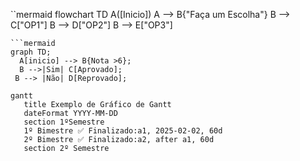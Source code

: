 ``mermaid
flowchart TD
    A([Inicio])
    A --> B{"Faça um Escolha"}
    B --> C["OP1"]
    B --> D["OP2"]
    B --> E["OP3"]
```
```mermaid
graph TD;
  A[inicio] --> B{Nota >6};
  B -->|Sim| C[Aprovado];
 B --> |Não| D[Reprovado];

```

```mermaid
gantt
   title Exemplo de Gráfico de Gantt
   dateFormat YYYY-MM-DD 
   section 1ºSemestre
   1º Bimestre ✅ Finalizado:a1, 2025-02-02, 60d
   2º Bimestre ✅ Finalizado:a2, after a1, 60d
   section 2º Semestre
```
